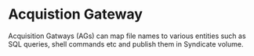 Acquistion Gateway
==================

Acquisition Gatways (AGs) can map file names to various entities such as SQL queries, shell commands etc and publish them in Syndicate volume.
